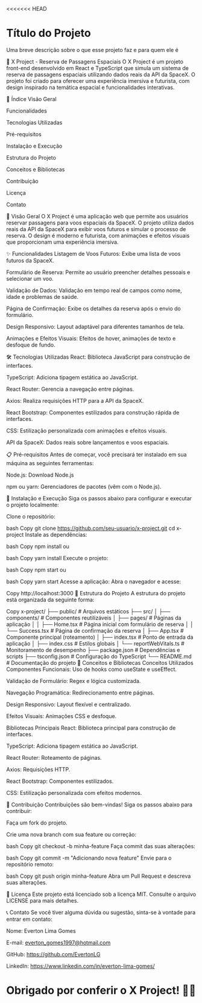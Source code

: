 <<<<<<< HEAD

# Título do Projeto

Uma breve descrição sobre o que esse projeto faz e para quem ele é

🚀 X Project - Reserva de Passagens Espaciais
O X Project é um projeto front-end desenvolvido em React e TypeScript que simula um sistema de reserva de passagens espaciais utilizando dados reais da API da SpaceX. O projeto foi criado para oferecer uma experiência imersiva e futurista, com design inspirado na temática espacial e funcionalidades interativas.

📌 Índice
Visão Geral

Funcionalidades

Tecnologias Utilizadas

Pré-requisitos

Instalação e Execução

Estrutura do Projeto

Conceitos e Bibliotecas

Contribuição

Licença

Contato

🌌 Visão Geral
O X Project é uma aplicação web que permite aos usuários reservar passagens para voos espaciais da SpaceX. O projeto utiliza dados reais da API da SpaceX para exibir voos futuros e simular o processo de reserva. O design é moderno e futurista, com animações e efeitos visuais que proporcionam uma experiência imersiva.

✨ Funcionalidades
Listagem de Voos Futuros: Exibe uma lista de voos futuros da SpaceX.

Formulário de Reserva: Permite ao usuário preencher detalhes pessoais e selecionar um voo.

Validação de Dados: Validação em tempo real de campos como nome, idade e problemas de saúde.

Página de Confirmação: Exibe os detalhes da reserva após o envio do formulário.

Design Responsivo: Layout adaptável para diferentes tamanhos de tela.

Animações e Efeitos Visuais: Efeitos de hover, animações de texto e desfoque de fundo.

🛠 Tecnologias Utilizadas
React: Biblioteca JavaScript para construção de interfaces.

TypeScript: Adiciona tipagem estática ao JavaScript.

React Router: Gerencia a navegação entre páginas.

Axios: Realiza requisições HTTP para a API da SpaceX.

React Bootstrap: Componentes estilizados para construção rápida de interfaces.

CSS: Estilização personalizada com animações e efeitos visuais.

API da SpaceX: Dados reais sobre lançamentos e voos espaciais.

📋 Pré-requisitos
Antes de começar, você precisará ter instalado em sua máquina as seguintes ferramentas:

Node.js: Download Node.js

npm ou yarn: Gerenciadores de pacotes (vêm com o Node.js).

🚀 Instalação e Execução
Siga os passos abaixo para configurar e executar o projeto localmente:

Clone o repositório:

bash
Copy
git clone https://github.com/seu-usuario/x-project.git
cd x-project
Instale as dependências:

bash
Copy
npm install
ou

bash
Copy
yarn install
Execute o projeto:

bash
Copy
npm start
ou

bash
Copy
yarn start
Acesse a aplicação:
Abra o navegador e acesse:

Copy
http://localhost:3000
📂 Estrutura do Projeto
A estrutura do projeto está organizada da seguinte forma:

Copy
x-project/
├── public/                  # Arquivos estáticos
├── src/
│   ├── components/          # Componentes reutilizáveis
│   ├── pages/               # Páginas da aplicação
│   │   ├── Home.tsx         # Página inicial com formulário de reserva
│   │   └── Success.tsx      # Página de confirmação da reserva
│   ├── App.tsx              # Componente principal (roteamento)
│   ├── index.tsx            # Ponto de entrada da aplicação
│   ├── index.css            # Estilos globais
│   └── reportWebVitals.ts   # Monitoramento de desempenho
├── package.json             # Dependências e scripts
├── tsconfig.json            # Configuração do TypeScript
└── README.md                # Documentação do projeto
🧠 Conceitos e Bibliotecas
Conceitos Utilizados
Componentes Funcionais: Uso de hooks como useState e useEffect.

Validação de Formulário: Regex e lógica customizada.

Navegação Programática: Redirecionamento entre páginas.

Design Responsivo: Layout flexível e centralizado.

Efeitos Visuais: Animações CSS e desfoque.

Bibliotecas Principais
React: Biblioteca principal para construção de interfaces.

TypeScript: Adiciona tipagem estática ao JavaScript.

React Router: Roteamento de páginas.

Axios: Requisições HTTP.

React Bootstrap: Componentes estilizados.

CSS: Estilização personalizada com efeitos modernos.

🤝 Contribuição
Contribuições são bem-vindas! Siga os passos abaixo para contribuir:

Faça um fork do projeto.

Crie uma nova branch com sua feature ou correção:

bash
Copy
git checkout -b minha-feature
Faça commit das suas alterações:

bash
Copy
git commit -m "Adicionando nova feature"
Envie para o repositório remoto:

bash
Copy
git push origin minha-feature
Abra um Pull Request e descreva suas alterações.

📜 Licença
Este projeto está licenciado sob a licença MIT. Consulte o arquivo LICENSE para mais detalhes.

📞 Contato
Se você tiver alguma dúvida ou sugestão, sinta-se à vontade para entrar em contato:

Nome: Everton Lima Gomes    

E-mail: everton_gomes1997@hotmail.com

GitHub: https://github.com/EvertonLG

LinkedIn: https://www.linkedin.com/in/everton-lima-gomes/

Obrigado por conferir o X Project! 🚀✨
=======
